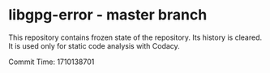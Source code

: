 # libgpg-error - master branch

This repository contains frozen state of the repository.
Its history is cleared. It is used only for static code
analysis with Codacy.

Commit Time: 1710138701